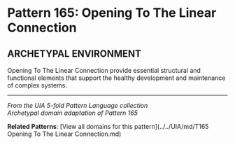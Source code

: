 # Pattern 165: Opening To The Linear Connection

## ARCHETYPAL ENVIRONMENT

Opening To The Linear Connection provide essential structural and functional elements that support the healthy development and maintenance of complex systems.

---

*From the UIA 5-fold Pattern Language collection*  
*Archetypal domain adaptation of Pattern 165*

**Related Patterns**: [View all domains for this pattern](../../UIA/md/T165 Opening To The Linear Connection.md)